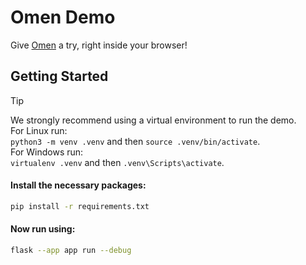 # Omen Demo
Give [Omen](https://github.com/omen-osdev/omen) a try, right inside your browser!

## Getting Started

> [!TIP]
> We strongly recommend using a virtual environment to run the demo. </br>
> For Linux run:<br />```python3 -m venv .venv``` and then ```source .venv/bin/activate```.<br />
> For Windows run:<br/>```virtualenv .venv``` and then ```.venv\Scripts\activate```.


#### Install the necessary packages:
```bash
pip install -r requirements.txt
```

#### Now run using:
```bash
flask --app app run --debug
```

